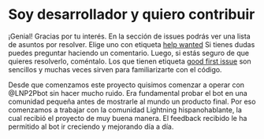 # Soy desarrollador y quiero contribuir

¡Genial! Gracias por tu interés. En la sección de issues podrás ver una lista de asuntos por resolver. Elige uno con etiqueta [help wanted](https://github.com/lnp2pbot/bot/issues?q=is%3Aissue+is%3Aopen+label%3A%22help+wanted%22) Si tienes dudas puedes preguntar haciendo un comentario. Luego, si estás seguro de que quieres resolverlo, coméntalo. Los que tienen etiqueta [good first issue](https://github.com/lnp2pbot/bot/issues?q=is%3Aissue+is%3Aopen+label%3A%22good+first+issue%22) son sencillos y muchas veces sirven para familiarizarte con el código.

Desde que comenzamos este proyecto quisimos comenzar a operar con @LNP2Pbot sin hacer mucho ruido. Era fundamental probar el bot en una comunidad pequeña antes de mostrarle al mundo un producto final. Por eso comenzamos a trabajar con la comunidad Lightning hispanohablante, la cual recibió el proyecto de muy buena manera. El feedback recibido le ha permitido al bot ir creciendo y mejorando día a día.
